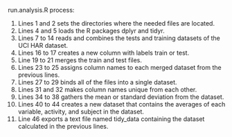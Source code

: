 run.analysis.R process:

1. Lines 1 and 2 sets the directories where the needed files are located.
2. Lines 4 and 5 loads the R packages dplyr and tidyr.
3. Lines 7 to 14 reads and combines the tests and training datasets of the UCI HAR dataset.
4. Lines 16 to 17 creates a new column with labels train or test.
5. Line 19 to 21 merges the train and test files.
6. Lines 23 to 25 assigns column names to each merged dataset from the previous lines.
7. Lines 27 to 29 binds all of the files into a single dataset.
8. Lines 31 and 32 makes column names unique from each other.
9. Lines 34 to 38 gathers the mean or standard deviation from the dataset.
10. Lines 40 to 44 creates a new dataset that contains the averages of each variable, activity, and subject in the dataset.
11. Line 46 exports a text file named tidy_data containing the dataset calculated in the previous lines.
